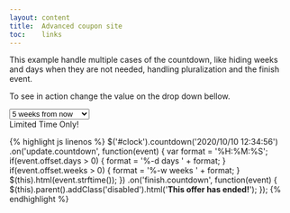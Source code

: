 ```yaml
---
layout: content
title:  Advanced coupon site
toc:    links
---
```


This example handle multiple cases of the countdown, like hiding weeks and days when they are not needed, handling pluralization and the finish event.

To see in action change the value on the drop down bellow.

<div class="advanced-coupon">
    <select id="time-selector" class="form-control">
        <option value="5w" selected>5 weeks from now</option>
        <option value="5d">5 days from now</option>
        <option value="5h">5 hours from now</option>
        <option value="5s">5 seconds from now</option>
    </select>
    <div class="advanced-coupon-display">
        Limited Time Only!
        <span id="clock"></span>
    </div>
</div>

<script type="text/javascript">
    var $clock = $('#clock')
        .on('update.countdown', function(event) {
            var format = '%H:%M:%S';
            if(event.offset.days > 0) {
                format = '%-d days ' + format;
            }
            if(event.offset.weeks > 0) {
                format = '%-w weeks ' + format;
            }
            $(this).html(event.strftime(format));
        })
        .on('finish.countdown', function(event) {
            $(this).parent()
                .addClass('disabled')
                .html('<strong>This offer has ended!</strong>');
        });

    $('#time-selector').on('change', function() {
        var val = $(this).val().toString().match(/^([0-9]{1,})([a-z]{1})$/),
            qnt = parseInt(val[1]),
            mod = val[2];
        switch(mod) {
            case 's':
                val = qnt * 1000;
                break;
            case 'h':
                val = qnt * 60 * 60 * 1000;
                break;
            case 'd':
                val = qnt * 24 * 60 * 60 * 1000;
                break;
            case 'w':
                val = qnt * 7 * 24 * 60 * 60 * 1000;
                break; // Break here to no enter the else value
            default:
                val = 0;
        }
        selectedDate = new Date().valueOf() + val;
        if($clock) {
            try {
                $clock.countdown('remove');    
            } catch(e) {
                // Countdown wasn't created
            }
        }
        $clock.countdown(selectedDate);

    }).trigger('change');
</script>

{% highlight js linenos %}
$('#clock').countdown('2020/10/10 12:34:56')
    .on('update.countdown', function(event) {
        var format = '%H:%M:%S';
        if(event.offset.days > 0) {
            format = '%-d days ' + format;
        }
        if(event.offset.weeks > 0) {
            format = '%-w weeks ' + format;
        }
        $(this).html(event.strftime());
    })
    .on('finish.countdown', function(event) {
        $(this).parent().addClass('disabled').html('<strong>This offer has ended!</strong>');
    });
{% endhighlight %}